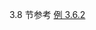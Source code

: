 3.8 节参考 [例 3.6.2](https://github.com/Gaoshu-root/Code-related-courses/blob/main/mathematics-modeling_%20Notes/%E6%95%B0%E5%AD%A6%E5%BB%BA%E6%A8%A1%E5%AF%BC%E8%AE%BA_Datawhale/%E7%AC%AC%203%20%E7%AB%A0%20%E5%87%BD%E6%95%B0%E6%9E%81%E5%80%BC%E4%B8%8E%E8%A7%84%E5%88%92%E6%A8%A1%E5%9E%8B/Notes_Unit3_3.5%20%26%26%203.6%20%E9%9D%9E%E7%BA%BF%E6%80%A7%E8%A7%84%E5%88%92%20(scipy.optimize.minimize%2C%20%20sko.GA)%20.ipynb)
